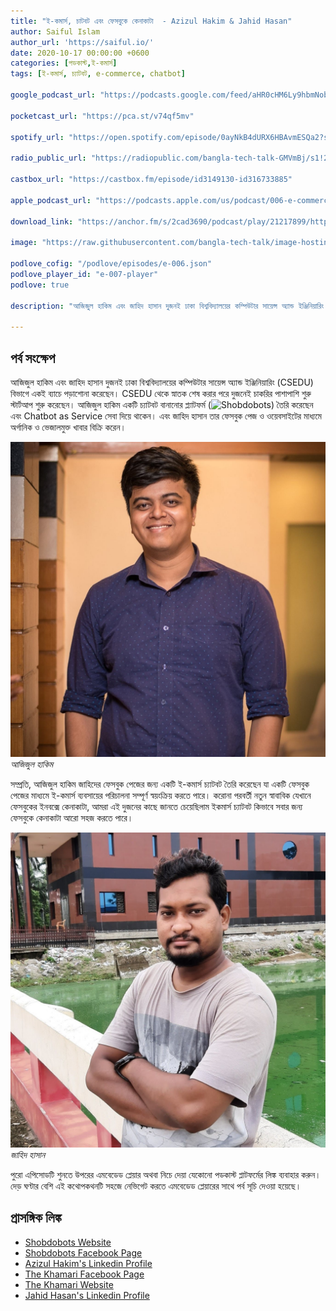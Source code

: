 ```yaml
---
title: "ই-কমার্স, চাটবট এবং ফেসবুকে কেনাকাটা  - Azizul Hakim & Jahid Hasan"
author: Saiful Islam
author_url: 'https://saiful.io/'
date: 2020-10-17 00:00:00 +0600
categories: [পডকাস্ট,ই-কমার্স]
tags: [ই-কমার্স, চ্যাটবট, e-commerce, chatbot]

google_podcast_url: "https://podcasts.google.com/feed/aHR0cHM6Ly9hbmNob3IuZm0vcy8yY2FkMzY5MC9wb2RjYXN0L3Jzcw/episode/MjJmYmNhZjgtN2U2Zi00YWY3LTlkMGEtNDJlMmM3YzkyMzEy"

pocketcast_url: "https://pca.st/v74qf5mv"

spotify_url: "https://open.spotify.com/episode/0ayNkB4dURX6HBAvmESQa2?si=wy4iNGN5TKe5tqCBI7j9lg"

radio_public_url: "https://radiopublic.com/bangla-tech-talk-GMVmBj/s1!2fec6"

castbox_url: "https://castbox.fm/episode/id3149130-id316733885"

apple_podcast_url: "https://podcasts.apple.com/us/podcast/006-e-commerce-chatbot-facebook-as-marketplace-azizul/id1524690178?i=1000495056724&mt=2&app=podcast"

download_link: "https://anchor.fm/s/2cad3690/podcast/play/21217899/https%3A%2F%2Fd3ctxlq1ktw2nl.cloudfront.net%2Fstaging%2F2020-10-16%2F592d83fb22ee0a927a6fe757b2c4707c.m4a"

image: "https://raw.githubusercontent.com/bangla-tech-talk/image-hosting/master/a-z-collage.jpg"

podlove_cofig: "/podlove/episodes/e-006.json"
podlove_player_id: "e-007-player"
podlove: true

description: "আজিজুল হাকিম এবং জাহিদ হাসান দুজনই ঢাকা বিশ্ববিদ্যালয়ের কম্পিউটার সায়েন্স অ্যান্ড ইঞ্জিনিয়ারিং (CSEDU) বিভাগে একই ব্যাচে পড়াশোনা করেছেন। CSEDU থেকে স্নাতক শেষ করার পরে দুজনেই চাকরির পাশাপাশি শুরু স্টার্টআপ শুরু করেছেন। আজিজুল হাকিম একটি চ্যাটবট বানানোর প্ল্যাটফর্ম (Shobdobots) তৈরি করেছেন এবং Chatbot as Service সেবা দিয়ে থাকেন। এবং জাহিদ হাসান তার ফেসবুক পেজ ও ওয়েবসাইটের মাধ্যমে অর্গানিক ও ভেজালমুক্ত খাবার বিক্রি করেন।"

---
```

## পর্ব সংক্ষেপ 

আজিজুল হাকিম এবং জাহিদ হাসান দুজনই ঢাকা বিশ্ববিদ্যালয়ের কম্পিউটার সায়েন্স অ্যান্ড ইঞ্জিনিয়ারিং (CSEDU) বিভাগে একই ব্যাচে পড়াশোনা করেছেন। CSEDU থেকে স্নাতক শেষ করার পরে দুজনেই চাকরির পাশাপাশি শুরু স্টার্টআপ শুরু করেছেন। আজিজুল হাকিম একটি চ্যাটবট বানানোর প্ল্যাটফর্ম (![Shobdobots](https://shobdobots.com/)) তৈরি করেছেন এবং Chatbot as Service সেবা দিয়ে থাকেন। এবং জাহিদ হাসান তার ফেসবুক পেজ ও ওয়েবসাইটের মাধ্যমে অর্গানিক ও ভেজালমুক্ত খাবার বিক্রি করেন।

![Azizul Hakim](https://raw.githubusercontent.com/bangla-tech-talk/image-hosting/master/azizul.jpg)
_আজিজুল হাকিম_

সম্প্রতি, আজিজুল হাকিম জাহিদের ফেসবুক পেজের জন্য একটি ই-কমার্স চ্যাটবট তৈরি করেছেন যা একটি ফেসবুক পেজের মাধ্যমে ই-কমার্স ব্যবসায়ের পরিচালনা সম্পূর্ণ স্বয়ংক্রিয় করতে পারে। করোনা পরবর্তী নতুন স্বাবাবিক যেখানে ফেসবুকের ইনবক্সে কেনাকাটা, আমরা এই দুজনের কাছে জানতে চেয়েছিলাম ইকমার্স চ্যাটবট কিভাবে সবার জন্য ফেসবুকে কেনাকাটা আরো সহজ করতে পারে।

![Jahid Hasan](https://raw.githubusercontent.com/bangla-tech-talk/image-hosting/master/jahid.jpg)
_জাহিদ হাসান_

পুরো এপিসোডটি শুনতে উপরের এমবেডেড প্লেয়ার অথবা নিচে দেয়া যেকোনো পডকাস্ট প্লাটফর্মের লিঙ্ক ব্যবাহার করুন। দেড় ঘণ্টার বেশি এই কথোপকথনটি সহজে নেভিগেট করতে এমবেডেড প্লেয়ারের সাথে পর্ব সূচি দেওয়া হয়েছে।

## প্রাসঙ্গিক লিঙ্ক
- [Shobdobots Website](http://www.shobdobots.com/)
- [Shobdobots Facebook Page](https://www.facebook.com/shobdobots)
- [Azizul Hakim's Linkedin  Profile](https://www.linkedin.com/in/azizulhakim-f/)
- [The Khamari Facebook Page](https://www.facebook.com/thekhamari)
- [The Khamari Website](https://www.thekhamari.com/)
- [Jahid Hasan's Linkedin Profile](https://www.linkedin.com/in/md-jahid-hasan-5b5712173/)